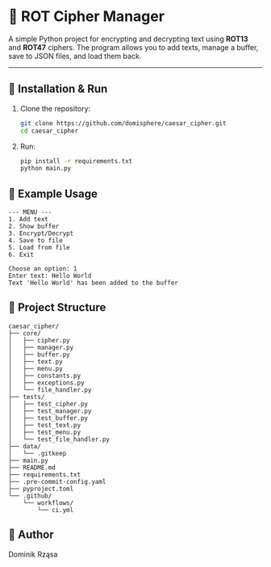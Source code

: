# 🔐 ROT Cipher Manager

A simple Python project for encrypting and decrypting text using **ROT13** and **ROT47** ciphers.
The program allows you to add texts, manage a buffer, save to JSON files, and load them back.

---


## 🚀 Installation & Run

1. Clone the repository:
   ```bash
   git clone https://github.com/domisphere/caesar_cipher.git
   cd caesar_cipher
   ```
2. Run:
   ```bash
   pip install -r requirements.txt
   python main.py
   ```


## 📌 Example Usage

```
--- MENU ---
1. Add text
2. Show buffer
3. Encrypt/Decrypt
4. Save to file
5. Load from file
6. Exit

Choose an option: 1
Enter text: Hello World
Text 'Hello World' has been added to the buffer
```


## 📂 Project Structure

```
caesar_cipher/
├── core/
│   ├── cipher.py
│   ├── manager.py
│   ├── buffer.py
│   ├── text.py
│   ├── menu.py
│   ├── constants.py
│   ├── exceptions.py
│   └── file_handler.py
├── tests/
│   ├── test_cipher.py
│   ├── test_manager.py
│   ├── test_buffer.py
│   ├── test_text.py
│   ├── test_menu.py
│   └── test_file_handler.py
├── data/
│   └── .gitkeep
├── main.py
├── README.md
├── requirements.txt
├── .pre-commit-config.yaml
├── pyproject.toml
└── .github/
    └── workflows/
        └── ci.yml

```


## 👤 Author
Dominik Rząsa
